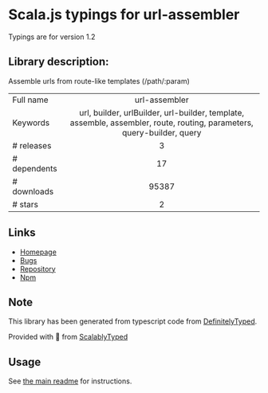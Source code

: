 
# Scala.js typings for url-assembler

Typings are for version 1.2

## Library description:
Assemble urls from route-like templates (/path/:param)

|                    |                 |
| ------------------ | :-------------: |
| Full name          | url-assembler |
| Keywords           | url, builder, urlBuilder, url-builder, template, assemble, assembler, route, routing, parameters, query-builder, query |
| # releases         | 3 |
| # dependents       | 17 |
| # downloads        | 95387 |
| # stars            | 2 |

## Links
- [Homepage](https://github.com/Floby/node-url-assembler)
- [Bugs](https://github.com/Floby/node-url-assembler/issues)
- [Repository](https://github.com/Floby/node-url-assembler)
- [Npm](https://www.npmjs.com/package/url-assembler)
    


## Note
This library has been generated from typescript code from [DefinitelyTyped](https://definitelytyped.org).

Provided with :purple_heart: from [ScalablyTyped](https://github.com/oyvindberg/ScalablyTyped)

## Usage
See [the main readme](../../readme.md) for instructions.


